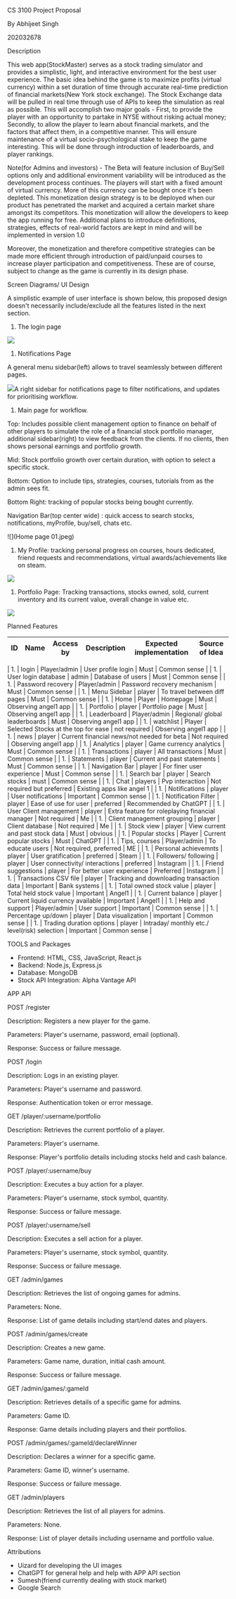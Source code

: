 CS 3100 Project Proposal

By Abhijeet Singh

202032678

Description

This web app(StockMaster) serves as a stock trading simulator and provides a simplistic, light, and interactive environment for the best user experience. The basic idea behind the game is to maximize profits (virtual currency) within a set duration of time through accurate real-time prediction of financial markets(New York stock exchange). The Stock Exchange data will be pulled in real time through use of APIs to keep the simulation as real as possible. This will accomplish two major goals - First, to provide the player with an opportunity to partake in NYSE without risking actual money; Secondly, to allow the player to learn about financial markets, and the factors that affect them, in a competitive manner. This will ensure maintenance of a virtual socio-psychological stake to keep the game interesting. This will be done through introduction of leaderboards, and player rankings.

Note(for Admins and investors) - The Beta will feature inclusion of Buy/Sell options only and additional environment variability will be introduced as the development process continues. The players will start with a fixed amount of virtual currency. More of this currency can be bought once it's been depleted. This monetization design strategy is to be deployed when our product has penetrated the market and acquired a certain market share amongst its competitors. This monetization will allow the developers to keep the app running for free. Additional plans to introduce definitions, strategies, effects of real-world factors are kept in mind and will be implemented in version 1.0

Moreover, the monetization and therefore competitive strategies can be made more efficient through introduction of paid/unpaid courses to increase player participation and competitiveness. These are of course, subject to change as the game is currently in its design phase.

Screen Diagrams/ UI Design

A simplistic example of user interface is shown below, this proposed design doesn't necessarily include/exclude all the features listed in the next section.

1. The login page

![](RackMultipart20240205-1-t98qm_html_35f9d7793e4989be.jpg)

1. Notifications Page

A general menu sidebar(left) allows to travel seamlessly between different pages.

![](RackMultipart20240205-1-t98qm_html_c53e4d15e4e7aa07.jpg)A right sidebar for notifications page to filter notifications, and updates for prioritising workflow.

1. Main page for workflow.

Top: Includes possible client management option to finance on behalf of other players to simulate the role of a financial stock portfolio manager, additional sidebar(right) to view feedback from the clients. If no clients, then shows personal earnings and portfolio growth.

Mid: Stock portfolio growth over certain duration, with option to select a specific stock.

Bottom: Option to include tips, strategies, courses, tutorials from as the admin sees fit.

Bottom Right: tracking of popular stocks being bought currently.

Navigation Bar(top center wide) : quick access to search stocks, notifications, myProfile, buy/sell, chats etc.

![](Home page 01.jpeg)

1. My Profile: tracking personal progress on courses, hours dedicated, friend requests and recommendations, virtual awards/achievements like on steam.

![](RackMultipart20240205-1-t98qm_html_80a54c535d2b892e.jpg)

1. Portfolio Page: Tracking transactions, stocks owned, sold, current inventory and its current value, overall change in value etc.

![](RackMultipart20240205-1-t98qm_html_bfe95e28c2cfeaa7.jpg)

Planned Features

| ID | Name | Access by | Description | Expected implementation | Source of Idea |
| --- | --- | --- | --- | --- | --- |
|
1.
 | login | Player/admin | User profile login | Must | Common sense |
|
1.
 | User login database | admin | Database of users | Must | Common sense |
|
1.
 | Password recovery | Player/admin | Password recovery mechanism | Must | Common sense |
|
1.
 | Menu Sidebar | player | To travel between diff pages | Must | Common sense |
|
1.
 | Home | Player | Homepage | Must | Observing angel1 app |
|
1.
 | Portfolio | player | Portfolio page | Must | Observing angel1 app |
|
1.
 | Leaderboard | Player/admin | Regional/ global leaderboards | Must | Observing angel1 app |
|
1.
 | watchlist | Player | Selected Stocks at the top for ease | not required | Observing angel1 app |
|
1.
 | news | player | Current financial news/not needed for beta | Not required | Observing angel1 app |
|
1.
 | Analytics | player | Game currency analytics | Must | Common sense |
|
1.
 | Transactions | player | All transactions | Must | Common sense |
|
1.
 | Statements | player | Current and past statements | Must | Common sense |
|
1.
 | Navigation Bar | player | For finer user experience | Must | Common sense |
|
1.
 | Search bar | player | Search stocks | must | Common sense |
|
1.
 | Chat | players | Pvp interaction | Not required but preferred | Existing apps like angel 1 |
|
1.
 | Notifications | player | User notifications | Important | Common sense |
|
1.
 | Notification Filter | player | Ease of use for user | preferred | Recommended by ChatGPT |
|
1.
 | User Client management | player | Extra feature for roleplaying financial manager | Not required | Me |
|
1.
 | Client management grouping | player | Client database | Not required | Me |
|
1.
 | Stock view | player | View current and past stock data | Must | obvious |
|
1.
 | Popular stocks | Player | Current popular stocks | Must | ChatGPT |
|
1.
 | Tips, courses | Player/admin | To educate users | Not required, preferred | ME |
|
1.
 | Personal achievemnts | player | User gratification | preferred | Steam |
|
1.
 | Followers/ following | player | User connectivity/ interactions | preferred | Instagram |
|
1.
 | Friend suggestions | player | For better user experience | Preferred | Instagram |
|
1.
 | Transactions CSV file | player | Tracking and downloading transaction data | Important | Bank systems |
|
1.
 | Total owned stock value | player | Total held stock value | Important | Angel1 |
|
1.
 | Current balance | player | Current liquid currency available | Important | Angel1 |
|
1.
 | Help and support | Player/admin | User support | Important | Common sense |
|
1.
 | Percentage up/down | player | Data visualization | important | Common sense |
|
1.
 | Trading duration options | player | Intraday/ monthly etc./ level(risk) selection | Important | Common sense |

TOOLS and Packages

- Frontend: HTML, CSS, JavaScript, React.js
- Backend: Node.js, Express.js
- Database: MongoDB
- Stock API Integration: Alpha Vantage API

APP API

POST /register

Description: Registers a new player for the game.

Parameters: Player's username, password, email (optional).

Response: Success or failure message.

POST /login

Description: Logs in an existing player.

Parameters: Player's username and password.

Response: Authentication token or error message.

GET /player/:username/portfolio

Description: Retrieves the current portfolio of a player.

Parameters: Player's username.

Response: Player's portfolio details including stocks held and cash balance.

POST /player/:username/buy

Description: Executes a buy action for a player.

Parameters: Player's username, stock symbol, quantity.

Response: Success or failure message.

POST /player/:username/sell

Description: Executes a sell action for a player.

Parameters: Player's username, stock symbol, quantity.

Response: Success or failure message.

GET /admin/games

Description: Retrieves the list of ongoing games for admins.

Parameters: None.

Response: List of game details including start/end dates and players.

POST /admin/games/create

Description: Creates a new game.

Parameters: Game name, duration, initial cash amount.

Response: Success or failure message.

GET /admin/games/:gameId

Description: Retrieves details of a specific game for admins.

Parameters: Game ID.

Response: Game details including players and their portfolios.

POST /admin/games/:gameId/declareWinner

Description: Declares a winner for a specific game.

Parameters: Game ID, winner's username.

Response: Success or failure message.

GET /admin/players

Description: Retrieves the list of all players for admins.

Parameters: None.

Response: List of player details including username and portfolio value.

Attributions

- Uizard for developing the UI images
- ChatGPT for general help and help with APP API section
- Sumesh(friend currently dealing with stock market)
- Google Search